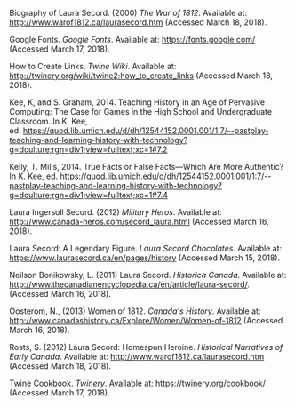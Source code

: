Biography of Laura Secord. (2000) *The War of 1812*. Available at: http://www.warof1812.ca/laurasecord.htm (Accessed March 18, 2018).

Google Fonts. *Google Fonts*. Available at: https://fonts.google.com/ (Accessed March 17, 2018).

How to Create Links. *Twine Wiki*. Available at: http://twinery.org/wiki/twine2:how_to_create_links (Accessed March 18, 2018).

Kee, K, and S. Graham, 2014. Teaching History in an Age of Pervasive Computing: The Case for Games in the High School and Undergraduate Classroom. In K. Kee, ed. https://quod.lib.umich.edu/d/dh/12544152.0001.001/1:7/--pastplay-teaching-and-learning-history-with-technology?g=dculture;rgn=div1;view=fulltext;xc=1#7.2

Kelly, T. Mills, 2014. True Facts or False Facts—Which Are More Authentic? In K. Kee, ed. https://quod.lib.umich.edu/d/dh/12544152.0001.001/1:7/--pastplay-teaching-and-learning-history-with-technology?g=dculture;rgn=div1;view=fulltext;xc=1#7.4

Laura Ingersoll Secord. (2012) *Military Heros*. Available at: http://www.canada-heros.com/secord_laura.html (Accessed March 16, 2018).

Laura Secord: A Legendary Figure. *Laura Secord Chocolates*. Available at: https://www.laurasecord.ca/en/pages/history (Accessed March 15, 2018).

Neilson Bonikowsky, L. (2011) Laura Secord. *Historica Canada*. Available at: http://www.thecanadianencyclopedia.ca/en/article/laura-secord/. (Accessed March 16, 2018).

Oosterom, N., (2013) Women of 1812. *Canada's History*. Available at: http://www.canadashistory.ca/Explore/Women/Women-of-1812 (Accessed March 16, 2018).

Rosts, S. (2012) Laura Secord: Homespun Heroine. *Historical Narratives of Early Canada*. Available at: http://www.warof1812.ca/laurasecord.htm (Accessed March 18, 2018).

Twine Cookbook. *Twinery*. Available at: https://twinery.org/cookbook/ (Accessed March 17, 2018).


